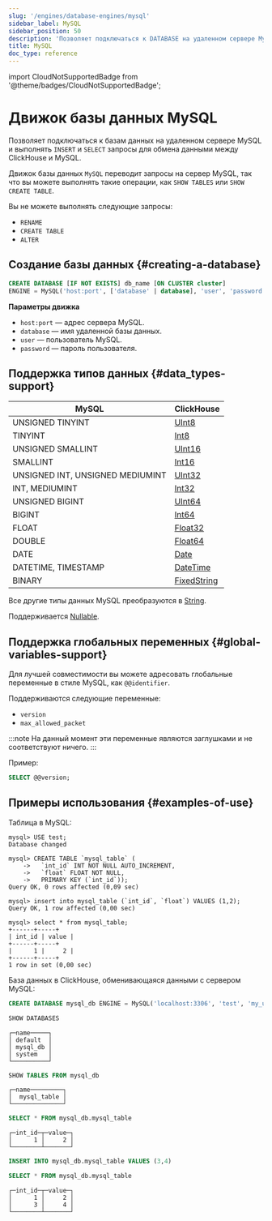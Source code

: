 ```yaml
---
slug: '/engines/database-engines/mysql'
sidebar_label: MySQL
sidebar_position: 50
description: 'Позволяет подключаться к DATABASE на удаленном сервере MySQL и выполнять'
title: MySQL
doc_type: reference
---
```

import CloudNotSupportedBadge from '@theme/badges/CloudNotSupportedBadge';


# Движок базы данных MySQL

<CloudNotSupportedBadge />

Позволяет подключаться к базам данных на удаленном сервере MySQL и выполнять `INSERT` и `SELECT` запросы для обмена данными между ClickHouse и MySQL.

Движок базы данных `MySQL` переводит запросы на сервер MySQL, так что вы можете выполнять такие операции, как `SHOW TABLES` или `SHOW CREATE TABLE`.

Вы не можете выполнять следующие запросы:

- `RENAME`
- `CREATE TABLE`
- `ALTER`

## Создание базы данных {#creating-a-database}

```sql
CREATE DATABASE [IF NOT EXISTS] db_name [ON CLUSTER cluster]
ENGINE = MySQL('host:port', ['database' | database], 'user', 'password')
```

**Параметры движка**

- `host:port` — адрес сервера MySQL.
- `database` — имя удаленной базы данных.
- `user` — пользователь MySQL.
- `password` — пароль пользователя.

## Поддержка типов данных {#data_types-support}

| MySQL                            | ClickHouse                                                   |
|----------------------------------|--------------------------------------------------------------|
| UNSIGNED TINYINT                 | [UInt8](../../sql-reference/data-types/int-uint.md)          |
| TINYINT                          | [Int8](../../sql-reference/data-types/int-uint.md)           |
| UNSIGNED SMALLINT                | [UInt16](../../sql-reference/data-types/int-uint.md)         |
| SMALLINT                         | [Int16](../../sql-reference/data-types/int-uint.md)          |
| UNSIGNED INT, UNSIGNED MEDIUMINT | [UInt32](../../sql-reference/data-types/int-uint.md)         |
| INT, MEDIUMINT                   | [Int32](../../sql-reference/data-types/int-uint.md)          |
| UNSIGNED BIGINT                  | [UInt64](../../sql-reference/data-types/int-uint.md)         |
| BIGINT                           | [Int64](../../sql-reference/data-types/int-uint.md)          |
| FLOAT                            | [Float32](../../sql-reference/data-types/float.md)           |
| DOUBLE                           | [Float64](../../sql-reference/data-types/float.md)           |
| DATE                             | [Date](../../sql-reference/data-types/date.md)               |
| DATETIME, TIMESTAMP              | [DateTime](../../sql-reference/data-types/datetime.md)       |
| BINARY                           | [FixedString](../../sql-reference/data-types/fixedstring.md) |

Все другие типы данных MySQL преобразуются в [String](../../sql-reference/data-types/string.md).

Поддерживается [Nullable](../../sql-reference/data-types/nullable.md).

## Поддержка глобальных переменных {#global-variables-support}

Для лучшей совместимости вы можете адресовать глобальные переменные в стиле MySQL, как `@@identifier`.

Поддерживаются следующие переменные:
- `version`
- `max_allowed_packet`

:::note
На данный момент эти переменные являются заглушками и не соответствуют ничего.
:::

Пример:

```sql
SELECT @@version;
```

## Примеры использования {#examples-of-use}

Таблица в MySQL:

```text
mysql> USE test;
Database changed

mysql> CREATE TABLE `mysql_table` (
    ->   `int_id` INT NOT NULL AUTO_INCREMENT,
    ->   `float` FLOAT NOT NULL,
    ->   PRIMARY KEY (`int_id`));
Query OK, 0 rows affected (0,09 sec)

mysql> insert into mysql_table (`int_id`, `float`) VALUES (1,2);
Query OK, 1 row affected (0,00 sec)

mysql> select * from mysql_table;
+------+-----+
| int_id | value |
+------+-----+
|      1 |     2 |
+------+-----+
1 row in set (0,00 sec)
```

База данных в ClickHouse, обменивающаяся данными с сервером MySQL:

```sql
CREATE DATABASE mysql_db ENGINE = MySQL('localhost:3306', 'test', 'my_user', 'user_password') SETTINGS read_write_timeout=10000, connect_timeout=100;
```

```sql
SHOW DATABASES
```

```text
┌─name─────┐
│ default  │
│ mysql_db │
│ system   │
└──────────┘
```

```sql
SHOW TABLES FROM mysql_db
```

```text
┌─name─────────┐
│  mysql_table │
└──────────────┘
```

```sql
SELECT * FROM mysql_db.mysql_table
```

```text
┌─int_id─┬─value─┐
│      1 │     2 │
└────────┴───────┘
```

```sql
INSERT INTO mysql_db.mysql_table VALUES (3,4)
```

```sql
SELECT * FROM mysql_db.mysql_table
```

```text
┌─int_id─┬─value─┐
│      1 │     2 │
│      3 │     4 │
└────────┴───────┘
```